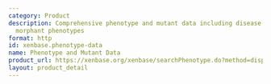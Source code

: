 ```yaml
---
category: Product
description: Comprehensive phenotype and mutant data including disease models and
  morphant phenotypes
format: http
id: xenbase.phenotype-data
name: Phenotype and Mutant Data
product_url: https://xenbase.org/xenbase/searchPhenotype.do?method=display
layout: product_detail
---
```

